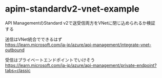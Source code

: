 # apim-standardv2-vnet-example

API ManagementのStandard v2で送受信両方をVNetに閉じ込められるか検証する  

送信はVNet統合でできるはず  
https://learn.microsoft.com/ja-jp/azure/api-management/integrate-vnet-outbound  

受信はプライベートエンドポイントでいけそう  
https://learn.microsoft.com/ja-jp/azure/api-management/private-endpoint?tabs=classic  